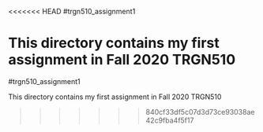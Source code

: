 <<<<<<< HEAD
#trgn510_assignment1

This directory contains my first assignment in Fall 2020 TRGN510
=======
#trgn510_assignment1This directory contains my first assignment in Fall 2020 TRGN510
>>>>>>> 840cf33df5c07d3d73ce93038ae42c9fba4f5f17
